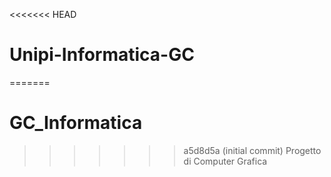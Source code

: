 <<<<<<< HEAD
# Unipi-Informatica-GC
=======
# GC_Informatica
>>>>>>> a5d8d5a (initial commit)
Progetto di Computer Grafica
